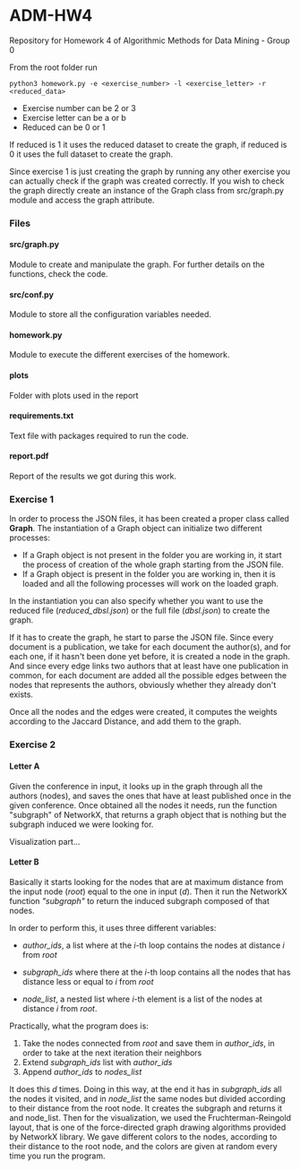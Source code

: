# ADM-HW4
Repository for Homework 4 of Algorithmic Methods for Data Mining - Group 0

From the root folder run

```
python3 homework.py -e <exercise_number> -l <exercise_letter> -r <reduced_data>
```
* Exercise number can be 2 or 3
* Exercise letter can be a or b
* Reduced can be 0 or 1

If reduced is 1 it uses the reduced dataset to create the graph, if reduced is 0 it uses the full dataset to create the graph.

Since exercise 1 is just creating the graph by running any other exercise you can actually check if the graph was created correctly. If you wish to check the graph directly create an instance of the Graph class from src/graph.py module and access the graph attribute.



### Files

#### src/graph.py

Module to create and manipulate the graph. For further details on the functions, check the code.

#### src/conf.py

Module to store all the configuration variables needed.

#### homework.py

Module to execute the different exercises of the homework.

#### plots

Folder with plots used in the report

#### requirements.txt

Text file with packages required to run the code.

#### report.pdf

Report of the results we got during this work.




### Exercise 1

In order to process the JSON files, it has been created a proper class called **Graph**. The instantiation of a Graph object can initialize two different processes:

- If a Graph object is not present in the folder you are working in, it start the process of creation of the whole graph starting from the JSON file.
- If a Graph object is present in the folder you are working in, then it is loaded and all the following processes will work on the loaded graph.

In the instantiation you can also specify whether you want to use the reduced file (*reduced_dbsl.json*) or the full file (*dbsl.json*) to create the graph.

If it has to create the graph, he start to parse the JSON file. Since every document is a publication, we take for each document the author(s), and for each one, if it hasn't been done yet before, it is created a node in the graph. And since every edge links two authors that at least have one publication in common, for each document are added all the possible edges between the nodes that represents the authors, obviously whether they already don't exists.

Once all the nodes and the edges were created, it computes the weights according to the Jaccard Distance, and add them to the graph.


### Exercise 2

#### Letter A

Given the conference in input, it looks up in the graph through all the authors (nodes), and saves the ones that have at least published once in the given conference. Once obtained all the nodes it needs, run the function "subgraph" of NetworkX, that returns a graph object that is nothing but the subgraph induced we were looking for.

Visualization part...

#### Letter B

Basically it starts looking for the nodes that are at maximum distance from the input node (*root*) equal to the one in input (*d*). Then it run the NetworkX function *"subgraph"* to return the induced subgraph composed of that nodes.

In order to perform this, it uses three different variables:

- *author_ids*, a list where at the *i*-th loop contains the nodes at distance *i* from *root*

- *subgraph_ids* where there at the *i*-th loop contains all the nodes that has distance less or equal to *i* from *root*

- *node_list*, a nested list where *i*-th element is a list of the nodes at distance *i* from *root*.

Practically, what the program does is:

1) Take the nodes connected from *root* and save them in *author_ids*, in order to take at the next iteration their neighbors
2) Extend *subgraph_ids* list with *author_ids*
3) Append *author_ids* to *nodes_list*

It does this *d* times. Doing in this way, at the end it has in *subgraph_ids* all the nodes it visited, and in *node_list* the same nodes but divided according to their distance from the root node. It creates the subgraph and returns it and node_list. Then for the visualization, we used the Fruchterman-Reingold layout, that is one of the force-directed graph drawing algorithms provided by NetworkX library. We gave different colors to the nodes, according to their distance to the root node, and the colors are given at random every time you run the program.

